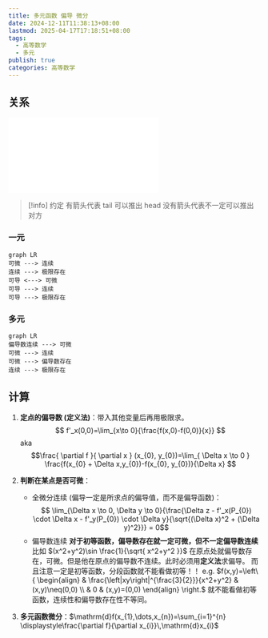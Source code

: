 ```yaml
---
title: 多元函数 偏导 微分
date: 2024-12-11T11:38:13+08:00
lastmod: 2025-04-17T17:18:51+08:00
tags:
  - 高等数学
  - 多元
publish: true
categories: 高等数学
---
```


## 关系

![2025张宇考研数学基础30讲-高等数学分册 (张宇) (Z-Library), p.228](../%E5%BC%A0%E5%AE%87/2025%E5%BC%A0%E5%AE%87%E8%80%83%E7%A0%94%E6%95%B0%E5%AD%A6%E5%9F%BA%E7%A1%8030%E8%AE%B2-%E9%AB%98%E7%AD%89%E6%95%B0%E5%AD%A6%E5%88%86%E5%86%8C%20(%E5%BC%A0%E5%AE%87)%20(Z-Library).pdf.md#page228andrect37233450328andcolornote)

>[!info] 约定
>有箭头代表 tail 可以推出 head
>没有箭头代表不一定可以推出对方
### 一元

```mermaid
graph LR
可微 ---> 连续
连续 ---> 极限存在
可导 <---> 可微
可导 ---> 连续
可导 ---> 极限存在
```

### 多元

```mermaid
graph LR
偏导数连续 ---> 可微
可微 ---> 连续
可微 ---> 偏导数存在
连续 ---> 极限存在
```


## 计算

1. **定点的偏导数 (定义法)**：带入其他变量后再用极限求。 $$ f'_x(0,0)=\lim_{x\to 0}{\frac{f(x,0)-f(0,0)}{x}} $$ aka $$\frac{ \partial f }{ \partial x } (x_{0}, y_{0})=\lim_{ \Delta x \to 0 } \frac{f(x_{0} + \Delta x,y_{0})-f(x_{0}, y_{0})}{\Delta x} $$
2. **判断在某点是否可微**：
	+ 全微分连续 (偏导一定是所求点的偏导值，而不是偏导函数)：$$ \lim_{\Delta x \to 0, \Delta y \to 0}{\frac{\Delta z - f'_x(P_{0}) \cdot \Delta x - f'_y(P_{0}) \cdot \Delta y}{\sqrt{(\Delta x)^2 + (\Delta y)^2}}} = 0$$
	+ 偏导数连续
		**对于初等函数，偏导数存在就一定可微，但不一定偏导数连续**
		比如 $(x^2+y^2)\sin \frac{1}{\sqrt{ x^2+y^2 }}$ 在原点处就偏导数存在，可微。但是他在原点的偏导数不连续。此时必须用**定义法**求偏导。
		而且注意一定是初等函数，分段函数就不能看做初等！！
			e.g. $f(x,y)=\left\{ \begin{align} & \frac{\left|xy\right|^{\frac{3}{2}}}{x^2+y^2} & (x,y)\neq(0,0) \\ & 0 & (x,y)=(0,0) \end{align} \right.$ 就不能看做初等函数，连续性和偏导数存在性不等同。

3. **多元函数微分**：$\mathrm{d}f(x_{1},\dots,x_{n})=\sum_{i=1}^{n} \displaystyle\frac{\partial f}{\partial x_{i}}\,\mathrm{d}x_{i}$


